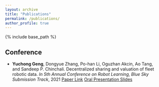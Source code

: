 ```yaml
---
layout: archive
title: "Publications"
permalink: /publications/
author_profile: true
---
```


{% include base_path %}

## Conference

- **Yuchong Geng**, Dongyue Zhang, Po-han Li, Oguzhan Akcin, Ao Tang, and Sandeep P. Chinchali. Decentralized sharing and valuation of fleet robotic data. *In 5th Annual Conference on Robot Learning, Blue Sky Submission Track*, 2021 [Paper Link](https://openreview.net/forum?id=BozDOMTsSNd) [Oral Presentation Slides](https://drive.google.com/file/d/1lRj8WCUeHZNF302FWJeQFlZW1T3e-gBa/view?usp=sharing)